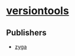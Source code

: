 # [versiontools](https://pypi.org/project/versiontools)



## Publishers
- [zyga](https://pypi.org/user/zyga)

